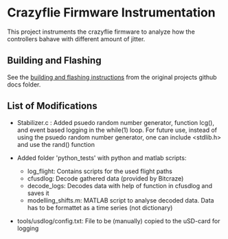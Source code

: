 # Crazyflie Firmware Instrumentation

This project instruments the crazyflie firmware to analyze how the controllers bahave with different amount of jitter.

## Building and Flashing
See the [building and flashing instructions](docs/building-and-flashing/build.md) from the original projects github docs folder.

## List of Modifications
* Stabilizer.c : Added psuedo random number generator, function lcg(), and event based logging in the while(1) loop. For future use, instead of using the psuedo random number generator, one can include <stdlib.h> and use the rand() function

* Added folder 'python_tests' with python and matlab scripts:
  * log_flight: Contains scripts for the used flight paths
  * cfusdlog: Decode gathered data (provided by Bitcraze)
  * decode_logs: Decodes data with help of function in cfusdlog and saves it
  * modelling_shifts.m: MATLAB script to analyse decoded data. Data has to be formattet as a time series (not dictionary)

* tools/usdlog/config.txt: File to be (manually) copied to the uSD-card for logging
